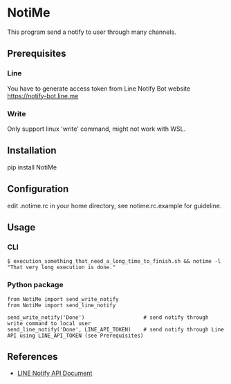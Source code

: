 # NotiMe
This program send a notify to user through many channels.

## Prerequisites
### Line
You have to generate access token from Line Notify Bot website https://notify-bot.line.me

### Write
Only support linux 'write' command, might not work with WSL.

## Installation
pip install NotiMe

## Configuration
edit .notime.rc in your home directory, see notime.rc.example for guideline.

## Usage
### CLI
    $ execution_something_that_need_a_long_time_to_finish.sh && notime -l "That very long execution is done."

### Python package
    from NotiMe import send_write_notify
    from NotiMe import send_line_notify

    send_write_notify('Done')                   # send notify through write command to local user
    send_line_notify('Done', LINE_API_TOKEN)    # send notify through Line API using LINE_API_TOKEN (see Prerequisites)

## References
- [LINE Notify API Document](https://notify-bot.line.me/doc/)

